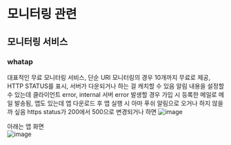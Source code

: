 # 모니터링 관련
## 모니터링 서비스
### whatap
대표적인 무료 모니터링 서비스, 단순 URl 모니터링의 경우 10개까지 무료로 제공,
HTTP STATUS를 표시, 서버가 다운되거나 하는 걸 캐치할 수 있음
알림 내용을 설정할 수 있는데 클라이언트 error, internal 서버 error 발생할 경우 가입 시 등록한 메일로 메일 발송됨, 
앱도 있는데 앱 다운로드 후 앱 실행 시 아마 푸쉬 알림으로 오거나 하지 않을까 싶음
https status가 200에서 500으로 변경되거나 하면 
![image](https://user-images.githubusercontent.com/44331989/135208474-89c82266-408d-4e83-a467-cd3cb5500375.png) <br>

아래는 앱 화면 <br>
![image](https://user-images.githubusercontent.com/44331989/135208483-9e6a490d-2d44-4859-89a7-52df81c7652e.png) <br>
